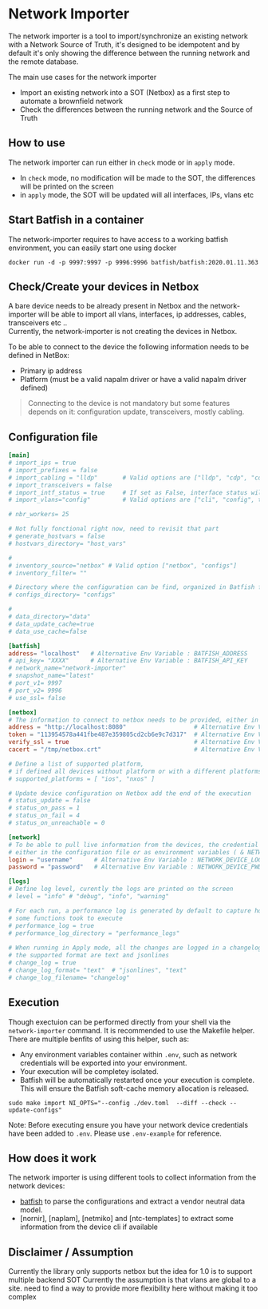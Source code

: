 # Network Importer
The network importer is a tool to import/synchronize an existing network with a Network Source of Truth, it's designed to be idempotent and by default it's only showing the difference between the running network and the remote database. 

The main use cases for the network importer 
 - Import an existing network into a SOT (Netbox) as a first step to automate a brownfield network
 - Check the differences between the running network and the Source of Truth

## How to use 

The network importer can run either in `check` mode or in `apply` mode. 
 - In `check` mode, no modification will be made to the SOT, the differences will be printed on the screen
 - in `apply` mode, the SOT will be updated will all interfaces, IPs, vlans etc

## Start Batfish in a container

The network-importer requires to have access to a working batfish environment, you can easily start one using docker
```
docker run -d -p 9997:9997 -p 9996:9996 batfish/batfish:2020.01.11.363
```

## Check/Create your devices in Netbox

A bare device needs to be already present in Netbox and the network-importer will be able to import all vlans, interfaces, ip addresses, cables, transceivers etc ..  
Currently, the network-importer is not creating the devices in Netbox.   

To be able to connect to the device the following information needs to be defined in NetBox:
- Primary ip address
- Platform (must be a valid napalm driver or have a valid napalm driver defined)
> Connecting to the device is not mandatory but some features depends on it: configuration update, transceivers, mostly cabling.

## Configuration file

```toml
[main]
# import_ips = true 
# import_prefixes = false
# import_cabling = "lldp"       # Valid options are ["lldp", "cdp", "config", false]
# import_transceivers = false 
# import_intf_status = true     # If set as False, interface status will be ignore all together
# import_vlans="config"         # Valid options are ["cli", "config", true, false]

# nbr_workers= 25

# Not fully fonctional right now, need to revisit that part
# generate_hostvars = false 
# hostvars_directory= "host_vars"

# 
# inventory_source="netbox" # Valid option ["netbox", "configs"]
# inventory_filter= ""

# Directory where the configuration can be find, organized in Batfish format
# configs_directory= "configs"

#  
# data_directory="data"
# data_update_cache=true
# data_use_cache=false

[batfish]
address= "localhost"   # Alternative Env Variable : BATFISH_ADDRESS
# api_key= "XXXX"      # Alternative Env Variable : BATFISH_API_KEY
# network_name="network-importer"
# snapshot_name="latest"
# port_v1= 9997
# port_v2= 9996
# use_ssl= false

[netbox]
# The information to connect to netbox needs to be provided, either in the config file or as environment variables
address = "http://localhost:8080"                   # Alternative Env Variable : NETBOX_ADDRESS
token = "113954578a441fbe487e359805cd2cb6e9c7d317"  # Alternative Env Variable : NETBOX_TOKEN
verify_ssl = true                                   # Alternative Env Variable : NETBOX_VERIFY_SSL
cacert = "/tmp/netbox.crt"                          # Alternative Env Variable : NETBOX_CACERT

# Define a list of supported platform, 
# if defined all devices without platform or with a different platforms will be removed from the inventory
# supported_platforms = [ "ios", "nxos" ]

# Update device configuration on Netbox add the end of the execution
# status_update = false 
# status_on_pass = 1
# status_on_fail = 4
# status_on_unreachable = 0 

[network]
# To be able to pull live information from the devices, the credential information needs to be provided
# either in the configuration file or as environment variables ( & NETWORK_DEVICE_PWD)
login = "username"      # Alternative Env Variable : NETWORK_DEVICE_LOGIN
password = "password"   # Alternative Env Variable : NETWORK_DEVICE_PWD

[logs]
# Define log level, curently the logs are printed on the screen
# level = "info" # "debug", "info", "warning"

# For each run, a performance log is generated by default to capture how long
# some functions took to execute
# performance_log = true
# performance_log_directory = "performance_logs"
            
# When running in Apply mode, all the changes are logged in a changelog file
# the supported format are text and jsonlines
# change_log = true
# change_log_format= "text"  # "jsonlines", "text"
# change_log_filename= "changelog"
```

## Execution
Though exectuion can be performed directly from your shell via the `network-importer` command. It is recommended to use the Makefile helper.
There are multiple benfits of using this helper, such as:
* Any environment variables container within `.env`, such as network credentials will be exported into your environment.
* Your execution will be completey isolated.
* Batfish will be automatically restarted once your execution is complete. This will ensure the Batfish soft-cache memory allocation is released.

```
sudo make import NI_OPTS="--config ./dev.toml  --diff --check --update-configs"
```

Note: Before executing ensure you have your network device credentials have been added to `.env`. Please use `.env-example` for reference.


## How does it work

The network importer is using different tools to collect information from the network devices: 
- [batfish](https://github.com/batfish/batfish) to parse the configurations and extract a vendor neutral data model. 
- [nornir], [naplam], [netmiko] and [ntc-templates] to extract some information from the device cli if available





## Disclaimer / Assumption

Currently the library only supports netbox but the idea for 1.0 is to support multiple backend SOT
Currently the assumption is that vlans are global to a site. need to find a way to provide more flexibility here without making it too complex